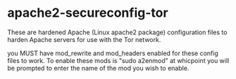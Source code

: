 # apache2-secureconfig-tor
These are hardened Apache (Linux apache2 package) configuration files to harden Apache servers for use with the Tor network. 

you MUST have mod_rewrite and mod_headers enabled for these config files to work. 
To enable these mods is "sudo a2enmod" at whicpoint you will be prompted to enter the name of the mod you wish to enable. 
